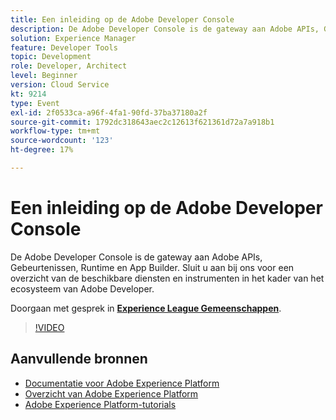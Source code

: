 ```yaml
---
title: Een inleiding op de Adobe Developer Console
description: De Adobe Developer Console is de gateway aan Adobe APIs, Gebeurtenissen, Runtime en App Builder. Sluit u aan bij ons voor een overzicht van de beschikbare diensten en instrumenten in het kader van het ecosysteem van Adobe Developer.
solution: Experience Manager
feature: Developer Tools
topic: Development
role: Developer, Architect
level: Beginner
version: Cloud Service
kt: 9214
type: Event
exl-id: 2f0533ca-a96f-4fa1-90fd-37ba37180a2f
source-git-commit: 1792dc318643aec2c12613f621361d72a7a918b1
workflow-type: tm+mt
source-wordcount: '123'
ht-degree: 17%

---
```


# Een inleiding op de Adobe Developer Console

De Adobe Developer Console is de gateway aan Adobe APIs, Gebeurtenissen, Runtime en App Builder. Sluit u aan bij ons voor een overzicht van de beschikbare diensten en instrumenten in het kader van het ecosysteem van Adobe Developer.

Doorgaan met gesprek in **[Experience League Gemeenschappen](https://adobe.ly/2Y2DDld)**.

>[!VIDEO](https://video.tv.adobe.com/v/337771/?quality=12&learn=on&hidetitle=true)

## Aanvullende bronnen

- [Documentatie voor Adobe Experience Platform](https://experienceleague.adobe.com/docs/experience-platform.html)
- [Overzicht van Adobe Experience Platform](https://experienceleague.adobe.com/docs/experience-platform/landing/home.html)
- [Adobe Experience Platform-tutorials](https://experienceleague.adobe.com/docs/platform-learn/tutorials/overview.html?lang=nl)
